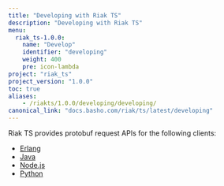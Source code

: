```yaml
---
title: "Developing with Riak TS"
description: "Developing with Riak TS"
menu:
  riak_ts-1.0.0:
    name: "Develop"
    identifier: "developing"
    weight: 400
    pre: icon-lambda
project: "riak_ts"
project_version: "1.0.0"
toc: true
aliases:
    - /riakts/1.0.0/developing/developing/
canonical_link: "docs.basho.com/riak/ts/latest/developing"
---
```


[erlang]: erlang/
[java]: java/
[nodejs]: nodejs/
[python]: python/



Riak TS provides protobuf request APIs for the following clients:

* [Erlang][erlang]
* [Java][java]
* [Node.js][nodejs]
* [Python][python]

